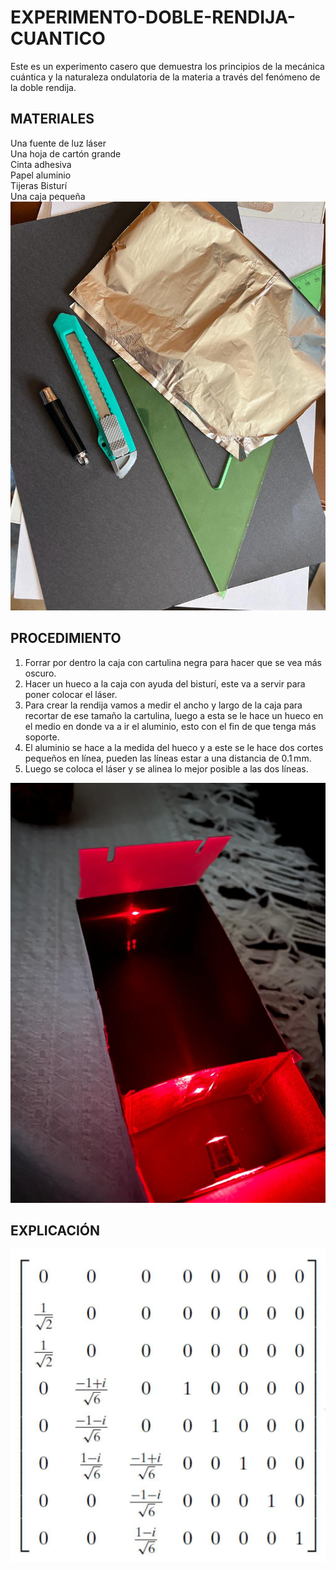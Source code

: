 # EXPERIMENTO-DOBLE-RENDIJA-CUANTICO

Este es un experimento casero que demuestra los principios de la mecánica cuántica y la naturaleza ondulatoria de la materia a través del fenómeno de la doble rendija.

## MATERIALES
Una fuente de luz láser <br>
Una hoja de cartón grande <br>
Cinta adhesiva <br>
Papel aluminio <br>
Tijeras
Bisturí <br>
Una caja pequeña <br>
![1](https://github.com/DSBAENAR/EXPERIMENTO-DOBLE-RENDIJA/blob/main/imagenes/materiales.jpeg)

## PROCEDIMIENTO 
1. Forrar por dentro la caja con cartulina negra para hacer que se vea más oscuro. 
2. Hacer un hueco a la caja con ayuda del bisturí, este va a servir para poner colocar el láser.
3. Para crear la rendija vamos a medir el ancho y largo de la caja para recortar de ese tamaño la cartulina, luego a esta se le hace un hueco en el medio en donde va a ir el aluminio, esto con el fin de que tenga más soporte.
4. El aluminio se hace a la medida del hueco y a este se le hace dos cortes pequeños en línea, pueden las líneas estar a una distancia de 0.1 mm.
5. Luego se coloca el láser y se alinea lo mejor posible a las dos líneas.

![2](https://github.com/DSBAENAR/EXPERIMENTO-DOBLE-RENDIJA/blob/main/imagenes/experimento.jpeg)

## EXPLICACIÓN
![3](https://github.com/DSBAENAR/EXPERIMENTO-DOBLE-RENDIJA/blob/main/imagenes/matriz.jpeg)
